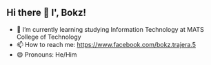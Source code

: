 ## Hi there 👋 I', Bokz!

<!--
**lotumtrajera555/lotumtrajera555** is a ✨ _special_ ✨ repository because its `README.md` (this file) appears on your GitHub profile.

Here are some ideas to get you started:

- 🔭 I’m currently working on ...
- 🌱 I’m currently learning ...
- 👯 I’m looking to collaborate on ...
- 🤔 I’m looking for help with ...
- 💬 Ask me about ...
- 📫 How to reach me: ...
- 😄 Pronouns: ...
- ⚡ Fun fact: ...
-->

- 🌱 I’m currently learning studying Information Technology at MATS College of Technology
- 📫 How to reach me: https://www.facebook.com/bokz.trajera.5
- 😄 Pronouns: He/Him
